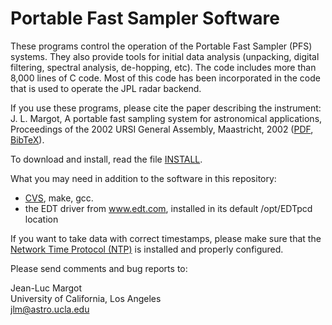 Portable Fast Sampler Software
====================================

These programs control the operation of the Portable Fast Sampler
(PFS) systems.  They also provide tools for initial data analysis 
(unpacking, digital filtering, spectral analysis, de-hopping, etc).
The code includes more than 8,000 lines of C code.  Most of this code 
has been incorporated in the code that is used to operate the JPL radar backend.  


If you use these programs, please cite the paper describing the instrument: J. L. Margot, A portable fast sampling system for astronomical applications, Proceedings of the 2002 URSI General Assembly, Maastricht, 2002 ([PDF](http://www.ursi.org/proceedings/procGA02/papers/p1949.pdf), [BibTeX](/pfs.bib)).

To download and install, read the file [INSTALL](/INSTALL).

What you may need in addition to the software in this repository:
- [CVS](https://en.wikipedia.org/wiki/Concurrent_Versions_System), make, gcc.
- the EDT driver from www.edt.com, installed in its default /opt/EDTpcd location


If you want to take data with correct timestamps, please make sure
that the [Network Time Protocol (NTP)](https://en.wikipedia.org/wiki/Network_Time_Protocol) is installed and properly
configured.

Please send comments and bug reports to:

Jean-Luc Margot<br>
University of California, Los Angeles<br>
jlm@astro.ucla.edu
